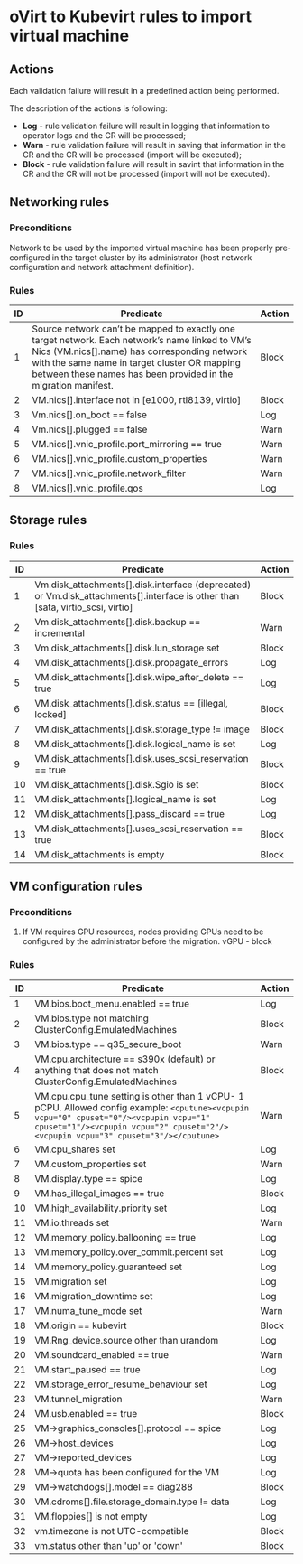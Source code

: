 # oVirt to Kubevirt rules to import virtual machine

## Actions

Each validation failure will result in a predefined action being performed.

The description of the actions is following:
* **Log** - rule validation failure will result in logging that information to operator logs and the CR will be processed;
* **Warn** - rule validation failure will result in saving that information in the CR and the CR will be processed (import will be executed);
* **Block** - rule validation failure will result in savint that information in the CR and the CR will not be processed (import will not be executed).

## Networking rules

### Preconditions

Network to be used by the imported virtual machine has been properly pre-configured in the target cluster by its administrator (host network configuration and network attachment definition).

### Rules

ID | Predicate | Action
--- | --- | ---
1 | Source network can’t be mapped to exactly one target network. Each network’s name linked to VM’s Nics (VM.nics[].name) has corresponding network with the same name in target cluster OR mapping between these names has been provided in the migration manifest. | Block
2 | VM.nics[].interface not in [e1000, rtl8139, virtio] | Block
3 | Vm.nics[].on_boot == false | Log
4 | Vm.nics[].plugged == false | Warn
5 | VM.nics[].vnic_profile.port_mirroring == true | Warn
6 | VM.nics[].vnic_profile.custom_properties | Warn
7 | VM.nics[].vnic_profile.network_filter | Warn
8 | VM.nics[].vnic_profile.qos | Log

## Storage rules

### Rules

ID | Predicate | Action
--- | --- | ---
1 | Vm.disk_attachments[].disk.interface (deprecated) or Vm.disk_attachments[].interface is other than [sata, virtio_scsi, virtio] | Block
2 | Vm.disk_attachments[].disk.backup == incremental | Warn
3 | Vm.disk_attachments[].disk.lun_storage set | Block
4 | VM.disk_attachments[].disk.propagate_errors | Log
5 | VM.disk_attachments[].disk.wipe_after_delete == true | Log
6 | VM.disk_attachments[].disk.status == [illegal, locked] | Block
7 | VM.disk_attachments[].disk.storage_type != image | Block
8 | VM.disk_attachments[].disk.logical_name is set | Log
9 | VM.disk_attachments[].disk.uses_scsi_reservation == true | Block
10 | VM.disk_attachments[].disk.Sgio is set | Block
11 | VM.disk_attachments[].logical_name is set | Log
12 | VM.disk_attachments[].pass_discard == true | Log
13 | VM.disk_attachments[].uses_scsi_reservation == true | Block
14 | VM.disk_attachments is empty | Block

## VM configuration rules

### Preconditions

1. If VM requires GPU resources, nodes providing GPUs need to be configured by the administrator before the migration. vGPU - block

### Rules

ID | Predicate | Action
--- | --- | ---
1 | VM.bios.boot_menu.enabled == true | Log
2 | VM.bios.type not matching ClusterConfig.EmulatedMachines | Block
3 | VM.bios.type == q35_secure_boot | Warn
4 | VM.cpu.architecture == s390x (default) or anything that does not match ClusterConfig.EmulatedMachines | Block
5 | VM.cpu.cpu_tune setting is other than 1 vCPU- 1 pCPU. Allowed config example: ```<cputune><vcpupin vcpu="0" cpuset="0"/><vcpupin vcpu="1" cpuset="1"/><vcpupin vcpu="2" cpuset="2"/><vcpupin vcpu="3" cpuset="3"/></cputune>``` | Warn
6 | VM.cpu_shares set | Log
7 | VM.custom_properties set | Warn
8 | VM.display.type == spice | Log
9 | VM.has_illegal_images == true | Block
10 | VM.high_availability.priority set | Log
11 | VM.io.threads set | Warn
12 | VM.memory_policy.ballooning == true | Log
13 | VM.memory_policy.over_commit.percent set | Log
14 | VM.memory_policy.guaranteed set | Log
15 | VM.migration set | Log
16 | VM.migration_downtime set | Log
17 | VM.numa_tune_mode set | Warn
18 | VM.origin == kubevirt | Block
19 | VM.Rng_device.source other than urandom | Log
20 | VM.soundcard_enabled == true | Warn
21 | VM.start_paused == true | Log
22 | VM.storage_error_resume_behaviour set | Log
23 | VM.tunnel_migration | Warn
24 | VM.usb.enabled == true | Block
25 | VM->graphics_consoles[].protocol == spice | Log
26 | VM->host_devices | Log
27 | VM->reported_devices | Log
28 | VM->quota has been configured for the VM | Log
29 | VM->watchdogs[].model == diag288 | Block
30 | VM.cdroms[].file.storage_domain.type != data | Log
31 | VM.floppies[] is not empty | Log
32 | vm.timezone is not UTC-compatible | Block
33 | vm.status other than 'up' or 'down' | Block